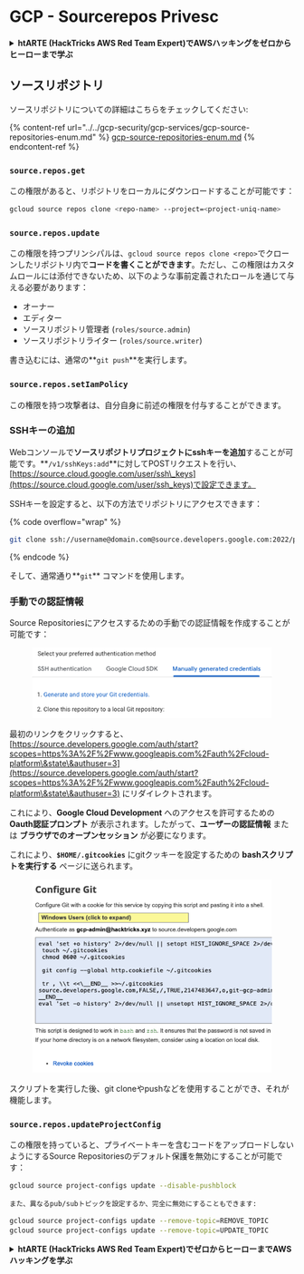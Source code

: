 # GCP - Sourcerepos Privesc

<details>

<summary><strong>htARTE (HackTricks AWS Red Team Expert)でAWSハッキングをゼロからヒーローまで学ぶ</strong></summary>

HackTricksをサポートする他の方法:

* **HackTricksにあなたの会社を広告したい**、または**HackTricksをPDFでダウンロードしたい**場合は、[**サブスクリプションプラン**](https://github.com/sponsors/carlospolop)をチェックしてください！
* [**公式PEASS & HackTricksグッズ**](https://peass.creator-spring.com)を入手する
* [**The PEASS Family**](https://opensea.io/collection/the-peass-family)を発見し、独占的な[**NFTs**](https://opensea.io/collection/the-peass-family)のコレクションをチェックする
* 💬 [**Discordグループ**](https://discord.gg/hRep4RUj7f)に**参加する**か、[**テレグラムグループ**](https://t.me/peass)に参加する、または**Twitter** 🐦 [**@carlospolopm**](https://twitter.com/carlospolopm)を**フォローする**。
* [**HackTricks**](https://github.com/carlospolop/hacktricks)と[**HackTricks Cloud**](https://github.com/carlospolop/hacktricks-cloud)のgithubリポジトリにPRを提出して、あなたのハッキングのコツを**共有する**。

</details>

## ソースリポジトリ

ソースリポジトリについての詳細はこちらをチェックしてください:

{% content-ref url="../../gcp-security/gcp-services/gcp-source-repositories-enum.md" %}
[gcp-source-repositories-enum.md](../../gcp-security/gcp-services/gcp-source-repositories-enum.md)
{% endcontent-ref %}

### `source.repos.get`

この権限があると、リポジトリをローカルにダウンロードすることが可能です：
```bash
gcloud source repos clone <repo-name> --project=<project-uniq-name>
```
### `source.repos.update`

この権限を持つプリンシパルは、`gcloud source repos clone <repo>`でクローンしたリポジトリ内で**コードを書くことができます**。ただし、この権限はカスタムロールには添付できないため、以下のような事前定義されたロールを通じて与える必要があります：

* オーナー
* エディター
* ソースリポジトリ管理者 (`roles/source.admin`)
* ソースリポジトリライター (`roles/source.writer`)

書き込むには、通常の**`git push`**を実行します。

### `source.repos.setIamPolicy`

この権限を持つ攻撃者は、自分自身に前述の権限を付与することができます。

### SSHキーの追加

Webコンソールで**ソースリポジトリプロジェクトにsshキーを追加**することが可能です。**`/v1/sshKeys:add`**に対してPOSTリクエストを行い、[https://source.cloud.google.com/user/ssh\_keys](https://source.cloud.google.com/user/ssh_keys)で設定できます。

SSHキーを設定すると、以下の方法でリポジトリにアクセスできます：

{% code overflow="wrap" %}
```bash
git clone ssh://username@domain.com@source.developers.google.com:2022/p/<proj-name>/r/<repo-name>
```
{% endcode %}

そして、通常通り**`git`** コマンドを使用します。

### 手動での認証情報

Source Repositoriesにアクセスするための手動での認証情報を作成することが可能です：

<figure><img src="../../../.gitbook/assets/image (135).png" alt=""><figcaption></figcaption></figure>

最初のリンクをクリックすると、[https://source.developers.google.com/auth/start?scopes=https%3A%2F%2Fwww.googleapis.com%2Fauth%2Fcloud-platform\&state\&authuser=3](https://source.developers.google.com/auth/start?scopes=https%3A%2F%2Fwww.googleapis.com%2Fauth%2Fcloud-platform\&state\&authuser=3) にリダイレクトされます。

これにより、**Google Cloud Development** へのアクセスを許可するための **Oauth認証プロンプト** が表示されます。したがって、**ユーザーの認証情報** または **ブラウザでのオープンセッション** が必要になります。

これにより、**`$HOME/.gitcookies`** にgitクッキーを設定するための **bashスクリプトを実行する** ページに送られます。

<figure><img src="../../../.gitbook/assets/image (134).png" alt=""><figcaption></figcaption></figure>

スクリプトを実行した後、git cloneやpushなどを使用することができ、それが機能します。

### `source.repos.updateProjectConfig`

この権限を持っていると、プライベートキーを含むコードをアップロードしないようにするSource Repositoriesのデフォルト保護を無効にすることが可能です：
```bash
gcloud source project-configs update --disable-pushblock
```
```
また、異なるpub/subトピックを設定するか、完全に無効にすることもできます:
```
```bash
gcloud source project-configs update --remove-topic=REMOVE_TOPIC
gcloud source project-configs update --remove-topic=UPDATE_TOPIC
```
<details>

<summary><strong>htARTE (HackTricks AWS Red Team Expert)でゼロからヒーローまでAWSハッキングを学ぶ</strong></summary>

HackTricksをサポートする他の方法:

* **HackTricksにあなたの会社を広告したい場合**や**HackTricksをPDFでダウンロードしたい場合**は、[**サブスクリプションプラン**](https://github.com/sponsors/carlospolop)をチェックしてください！
* [**公式PEASS & HackTricksグッズ**](https://peass.creator-spring.com)を入手する
* [**The PEASS Family**](https://opensea.io/collection/the-peass-family)を発見し、独占的な[**NFTs**](https://opensea.io/collection/the-peass-family)のコレクションをチェックする
* 💬 [**Discordグループ**](https://discord.gg/hRep4RUj7f)や[**telegramグループ**](https://t.me/peass)に**参加する**か、**Twitter** 🐦 [**@carlospolopm**](https://twitter.com/carlospolopm)で**フォローする**。
* [**HackTricks**](https://github.com/carlospolop/hacktricks)と[**HackTricks Cloud**](https://github.com/carlospolop/hacktricks-cloud)のgithubリポジトリにPRを提出して、あなたのハッキングのコツを**共有する**。

</details>
